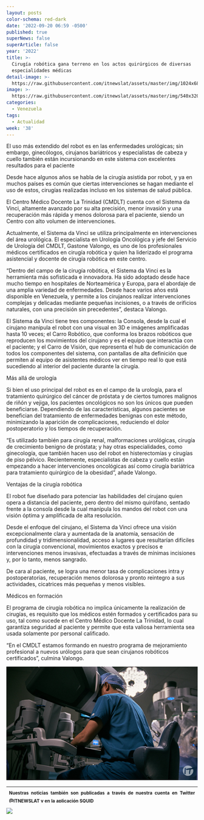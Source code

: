 ```yaml
---
layout: posts
color-schema: red-dark
date: '2022-09-20 06:59 -0500'
published: true
superNews: false
superArticle: false
year: '2022'
title: >-
  Cirugía robótica gana terreno en los actos quirúrgicos de diversas
  especialidades médicas
detail-image: >-
  https://raw.githubusercontent.com/itnewslat/assets/master/img/1024x680/davinci-la-trinidad-g.jpg
image: >-
  https://raw.githubusercontent.com/itnewslat/assets/master/img/540x320/davinci-la-trinidad-p.jpg
categories:
  - Venezuela
tags:
  - Actualidad
week: '38'
---
```

El uso más extendido del robot es en las enfermedades urológicas; sin embargo, ginecólogos, cirujanos bariátricos y especialistas de cabeza y cuello también están incursionando en este sistema con excelentes resultados para el paciente

Desde hace algunos años se habla de la cirugía asistida por robot, y ya en muchos países es común que ciertas intervenciones se hagan mediante el uso de estos, cirugías realizadas incluso en los sistemas de salud pública.
 
El Centro Médico Docente La Trinidad (CMDLT) cuenta con el Sistema da Vinci,  altamente avanzado por su alta precisión, menor invasión y una recuperación más rápida y menos dolorosa para el paciente, siendo un Centro con alto volumen de intervenciones.

Actualmente, el Sistema da Vinci se utiliza principalmente en intervenciones del área urológica. El especialista en Urología Oncológica y jefe del Servicio de Urología del CMDLT,  Gastone Valongo, es uno de los profesionales médicos certificados en cirugía robótica y quien ha liderizado el programa asistencial y docente de cirugía robótica en este centro. 

“Dentro del campo de la cirugía robótica, el Sistema da Vinci es la herramienta más sofisticada e innovadora. Ha sido adoptado desde hace mucho tiempo en hospitales de Norteamérica y Europa,  para el abordaje de una amplia variedad de enfermedades. Desde hace varios años está disponible en Venezuela, y permite a los cirujanos realizar intervenciones complejas y delicadas mediante pequeñas incisiones, o a través de orificios naturales, con una precisión sin precedentes”, destaca Valongo.

El Sistema da Vinci tiene tres componentes: la Consola, desde la cual el cirujano manipula el robot con una visual en 3D e imágenes amplificadas hasta 10 veces; el Carro Robótico, que conforma los brazos robóticos que reproducen los movimientos del cirujano y es el equipo que interactúa con el paciente; y el Carro de Visión, que representa el hub de comunicación de todos los componentes del sistema, con pantallas de alta definición que permiten al equipo de asistentes médicos ver en tiempo real lo que está sucediendo al interior del paciente durante la cirugía. 
 
Más allá de urología

Si bien el uso principal del robot es en el campo de la urología, para el tratamiento quirúrgico del cáncer de próstata y de ciertos tumores malignos de riñón y vejiga, los pacientes oncológicos no son los únicos que pueden beneficiarse. Dependiendo de las características, algunos pacientes se benefician del tratamiento de enfermedades benignas con este método, minimizando la aparición de complicaciones, reduciendo el dolor postoperatorio y los tiempos de recuperación.

“Es utilizado  también para cirugía renal, malformaciones urológicas, cirugía de crecimiento benigno de próstata; y hay otras especialidades, como ginecología, que también hacen uso del robot en histerectomías y cirugías de piso pélvico. Recientemente, especialistas de cabeza y cuello están empezando a hacer intervenciones oncológicas así como cirugía bariátrica para tratamiento quirúrgico de la obesidad”, añade Valongo. 

Ventajas de la cirugía robótica

El robot fue diseñado para potenciar las habilidades del cirujano quien opera a distancia del paciente, pero dentro del mismo quirófano, sentado frente a la consola desde la cual manipula los mandos del robot con una visión óptima y amplificada de alta resolución.

Desde el enfoque del cirujano, el Sistema da Vinci ofrece una visión excepcionalmente clara y aumentada de la anatomía, sensación de profundidad y tridimensionalidad, acceso a lugares que resultarían difíciles con la cirugía convencional, movimientos exactos y precisos e intervenciones menos invasivas, efectuadas a través de mínimas incisiones y, por lo tanto, menos sangrado.

De cara al paciente, se logra una menor tasa de complicaciones intra y postoperatorias, recuperación menos dolorosa y pronto reintegro a sus actividades, cicatrices más pequeñas y menos visibles.

Médicos en formación

El programa de  cirugía robótica no implica únicamente la realización de cirugías,  es requisito que los médicos estén formados y certificados para su uso, tal como sucede en el
Centro Médico Docente La Trinidad, lo cual garantiza seguridad al paciente y permite que esta valiosa herramienta sea usada solamente por personal calificado.

“En el CMDLT estamos formando en nuestro programa de mejoramiento profesional a nuevos urólogos para que sean cirujanos robóticos certificados”, culmina Valongo.

![](https://raw.githubusercontent.com/itnewslat/assets/master/img/540x320/davinci-la-trinidad-p.jpg)

<table style="height: 42px;" width="569">
<tbody>
<tr>
<td style="text-align: justify;"><sub><strong>Nuestras noticias también son publicadas a través de nuestra cuenta en Twitter <a href="https://twitter.com/itnewslat?lang=es">@ITNEWSLAT</a> y en la aplicación <a href="https://squidapp.co/en/">SQUID</a></strong></sub></td>
</tr>
</tbody>
</table>

<img src="https://tracker.metricool.com/c3po.jpg?hash=56f88a41e39ab42c063cc51676587a04"/>


